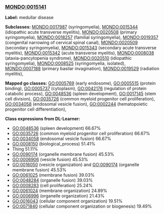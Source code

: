 
### [MONDO:0015141](http://purl.obolibrary.org/obo/MONDO_0015141)
**Label:** medullar disease

**Subclasses:** [MONDO:0017987](http://purl.obolibrary.org/obo/MONDO_0017987) (syringomyelia), [MONDO:0015344](http://purl.obolibrary.org/obo/MONDO_0015344) (idiopathic acute transverse myelitis), [MONDO:0020508](http://purl.obolibrary.org/obo/MONDO_0020508) (primary syringomyelia), [MONDO:0018257](http://purl.obolibrary.org/obo/MONDO_0018257) (familial syringomyelia), [MONDO:0019357](http://purl.obolibrary.org/obo/MONDO_0019357) (congenital narrowing of cervical spinal canal), [MONDO:0020509](http://purl.obolibrary.org/obo/MONDO_0020509) (secondary syringomyelia), [MONDO:0015343](http://purl.obolibrary.org/obo/MONDO_0015343) (secondary acute transverse myelitis), [MONDO:0015342](http://purl.obolibrary.org/obo/MONDO_0015342) (acute transverse myelitis), [MONDO:0008038](http://purl.obolibrary.org/obo/MONDO_0008038) (ataxia-pancytopenia syndrome), [MONDO:0020510](http://purl.obolibrary.org/obo/MONDO_0020510) (idiopathic syringomyelia), [MONDO:0008525](http://purl.obolibrary.org/obo/MONDO_0008525) (syringomyelia, isolated), [MONDO:0007188](http://purl.obolibrary.org/obo/MONDO_0007188) (primary basilar invagination), [MONDO:0019529](http://purl.obolibrary.org/obo/MONDO_0019529) (radiation myelitis), 

**Mapped go classes:** [GO:0005769](http://purl.obolibrary.org/obo/GO_0005769) (early endosome), [GO:0005515](http://purl.obolibrary.org/obo/GO_0005515) (protein binding), [GO:0005737](http://purl.obolibrary.org/obo/GO_0005737) (cytoplasm), [GO:0042176](http://purl.obolibrary.org/obo/GO_0042176) (regulation of protein catabolic process), [GO:0048536](http://purl.obolibrary.org/obo/GO_0048536) (spleen development), [GO:0017145](http://purl.obolibrary.org/obo/GO_0017145) (stem cell division), [GO:0035726](http://purl.obolibrary.org/obo/GO_0035726) (common myeloid progenitor cell proliferation), [GO:0034058](http://purl.obolibrary.org/obo/GO_0034058) (endosomal vesicle fusion), [GO:0002244](http://purl.obolibrary.org/obo/GO_0002244) (hematopoietic progenitor cell differentiation), 

**Class expressions from DL-Learner:**

- [GO:0048536](http://purl.obolibrary.org/obo/GO_0048536) (spleen development) 66.67%
- [GO:0035726](http://purl.obolibrary.org/obo/GO_0035726) (common myeloid progenitor cell proliferation) 66.67%
- [GO:0034058](http://purl.obolibrary.org/obo/GO_0034058) (endosomal vesicle fusion) 66.67%
- [GO:0008150](http://purl.obolibrary.org/obo/GO_0008150) (biological_process) 51.41%
- Thing 51.11%
- [GO:0090174](http://purl.obolibrary.org/obo/GO_0090174) (organelle membrane fusion) 45.53%
- [GO:0006906](http://purl.obolibrary.org/obo/GO_0006906) (vesicle fusion) 45.53%
- [GO:0016050](http://purl.obolibrary.org/obo/GO_0016050) (vesicle organization) and [GO:0090174](http://purl.obolibrary.org/obo/GO_0090174) (organelle membrane fusion) 45.53%
- [GO:0061025](http://purl.obolibrary.org/obo/GO_0061025) (membrane fusion) 39.03%
- [GO:0048284](http://purl.obolibrary.org/obo/GO_0048284) (organelle fusion) 39.03%
- [GO:0008283](http://purl.obolibrary.org/obo/GO_0008283) (cell proliferation) 25.24%
- [GO:0061024](http://purl.obolibrary.org/obo/GO_0061024) (membrane organization) 24.89%
- [GO:0006996](http://purl.obolibrary.org/obo/GO_0006996) (organelle organization) 21.43%
- [GO:0016043](http://purl.obolibrary.org/obo/GO_0016043) (cellular component organization) 19.51%
- [GO:0071840](http://purl.obolibrary.org/obo/GO_0071840) (cellular component organization or biogenesis) 19.49%


